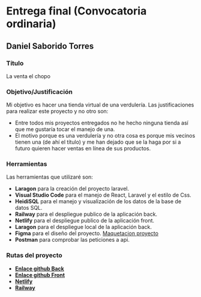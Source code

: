 # Entrega final (Convocatoria ordinaria)

## Daniel Saborido Torres

### Título
La venta el chopo

### Objetivo/Justificación
Mi objetivo es hacer una tienda virtual de una verdulería.
Las justificaciones para realizar este proyecto y no otro son:
- Entre todos mis proyectos entregados no he hecho ninguna tienda así que me gustaría tocar el manejo de una.
- El motivo porque es una verdulería y no otra cosa es porque mis vecinos tienen una (de ahí el título) y me han dejado que se la haga por si a futuro quieren hacer ventas en línea de sus productos.

### Herramientas
Las herramientas que utilizaré son:
- **Laragon** para la creación del proyecto laravel.
- **Visual Studio Code** para el manejo de React, Laravel y el estilo de Css.
- **HeidiSQL** para el manejo y visualización de los datos de la base de datos SQL.
- **Railway** para el despliegue publico de la aplicación back.
- **Netlify** para el despliegue publico de la aplicación front.
- **Laragon** para el despliegue local de la aplicación back.
- **Figma** para el diseño del proyecto. [Maquetacion proyecto](https://www.figma.com/design/BWOmKKPArIxxNJLhpRX7YE/maquetacion-proyecto-final?node-id=0-1&t=Sxp9wP4kd7tfHYEm-1)
- **Postman** para comprobar las peticiones a api.

### Rutas del proyecto
- [**Enlace github Back**](https://github.com/DanielSaborido/api-proyecto-final)
- [**Enlace github Front**](https://github.com/DanielSaborido/proyecto-final)
- [**Netlify**](https://elchopo.netlify.app/)
- [**Railway**](https://api-proyecto-final-production.up.railway.app/api)